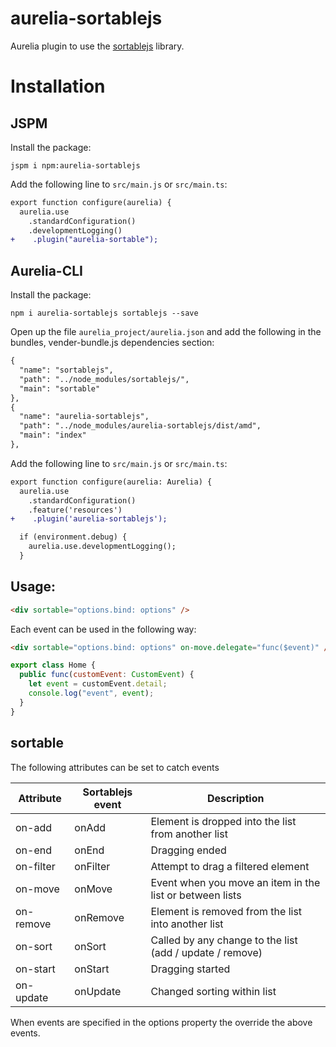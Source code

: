 # aurelia-sortablejs

Aurelia plugin to use the [sortablejs](https://github.com/rubaxa/Sortable) library.

# Installation

## JSPM
Install the package:
```
jspm i npm:aurelia-sortablejs
```

Add the following line to ```src/main.js``` or ```src/main.ts```:
```diff
export function configure(aurelia) {
  aurelia.use
    .standardConfiguration()
    .developmentLogging()
+    .plugin("aurelia-sortable");
```
## Aurelia-CLI
Install the package:
```
npm i aurelia-sortablejs sortablejs --save
```

Open up the file ```aurelia_project/aurelia.json``` and add the following in the bundles, vender-bundle.js dependencies section:
```diff
{
  "name": "sortablejs",
  "path": "../node_modules/sortablejs/",
  "main": "sortable"
},
{
  "name": "aurelia-sortablejs",
  "path": "../node_modules/aurelia-sortablejs/dist/amd",
  "main": "index"
},
```
Add the following line to ```src/main.js``` or ```src/main.ts```:
```diff
export function configure(aurelia: Aurelia) {
  aurelia.use
    .standardConfiguration()
    .feature('resources')
+    .plugin('aurelia-sortablejs');

  if (environment.debug) {
    aurelia.use.developmentLogging();
  }
```
## Usage:
```html
<div sortable="options.bind: options" />
```

Each event can be used in the following way:

```html
<div sortable="options.bind: options" on-move.delegate="func($event)" />
```

```javascript
export class Home {
  public func(customEvent: CustomEvent) {
    let event = customEvent.detail;
    console.log("event", event);
  }
}
```

## sortable
The following attributes can be set to catch events

| Attribute  | Sortablejs event | Description 
| ---------- | ---------------- | --------------
| on-add     | onAdd            | Element is dropped into the list from another list
| on-end     | onEnd            | Dragging ended 
| on-filter  | onFilter         | Attempt to drag a filtered element
| on-move    | onMove           | Event when you move an item in the list or between lists 
| on-remove  | onRemove         | Element is removed from the list into another list 
| on-sort    | onSort           | Called by any change to the list (add / update / remove) 
| on-start   | onStart          | Dragging started 
| on-update  | onUpdate         | Changed sorting within list

When events are specified in the options property the override the above events.
